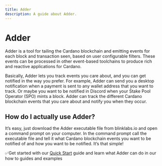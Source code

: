 ```yaml
---
title: Adder
description: A guide about Adder.
---
```


# Adder

Adder is a tool for tailing the Cardano blockchain and emitting events for each block and transaction seen, based on user configurable filters. These events can be processed in other event-based toolchains to produce rich and reactive applications for Cardano.

Basically, Adder lets you track events you care about, and you can get notified in the way you prefer. For example, Adder can send you a desktop notification when a payment is sent to any wallet address that you want to track. Or maybe you want to be notified in Discord when your Stake Pool Operator (SPO) mints a block. Adder can track the different Cardano blockchain events that you care about and notify you when they occur.

## How do I actually use Adder?
It’s easy, just download the Adder executable file from blinklabs.io and open a command prompt on your computer. In the command prompt call the executable file and tell it what Cardano blockchain events you want to be notified of and how you want to be notified. It’s that simple!

✅Get started with our [Quick Start](../quick-start-overview) guide and learn what Adder can do in our how to guides and examples

<figure><img src="/adder/adder-logo-with-text-horizontal.png" alt=""><figcaption></figcaption></figure>
